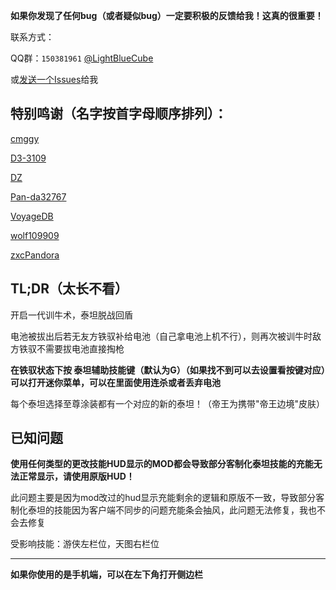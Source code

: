 **如果你发现了任何bug（或者疑似bug）一定要积极的反馈给我！这真的很重要！**

联系方式：

QQ群：`150381961` [@LightBlueCube](https://github.com/LightBlueCube)

或[发送一个Issues](https://github.com/LightBlueCube/ifpdocs/issues/new)给我

## 特别鸣谢（名字按首字母顺序排列）：

[cmggy](https://github.com/cmggy)

[D3-3109](https://github.com/D3-3109)

[DZ](https://github.com/Ghroth-follower)

[Pan-da32767](https://github.com/Pan-da32767)

[VoyageDB](https://github.com/DBmaoha)

[wolf109909](https://github.com/wolf109909)

[zxcPandora](https://github.com/zxcPandora)

## TL;DR（太长不看）

开启一代训牛术，泰坦脱战回盾

电池被拔出后若无友方铁驭补给电池（自己拿电池上机不行），则再次被训牛时敌方铁驭不需要拔电池直接掏枪

**在铁驭状态下按 泰坦辅助技能键（默认为G）（如果找不到可以去设置看按键对应）可以打开迷你菜单，可以在里面使用连杀或者丢弃电池**

每个泰坦选择至尊涂装都有一个对应的新的泰坦！（帝王为携带"帝王边境"皮肤）

## 已知问题

**使用任何类型的更改技能HUD显示的MOD都会导致部分客制化泰坦技能的充能无法正常显示，请使用原版HUD！**

此问题主要是因为mod改过的hud显示充能剩余的逻辑和原版不一致，导致部分客制化泰坦的技能因为客户端不同步的问题充能条会抽风，此问题无法修复，我也不会去修复

受影响技能：游侠左栏位，天图右栏位

----

**如果你使用的是手机端，可以在左下角打开侧边栏**